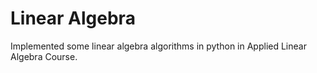 # Linear Algebra
Implemented some linear algebra algorithms in python in Applied Linear Algebra Course.

